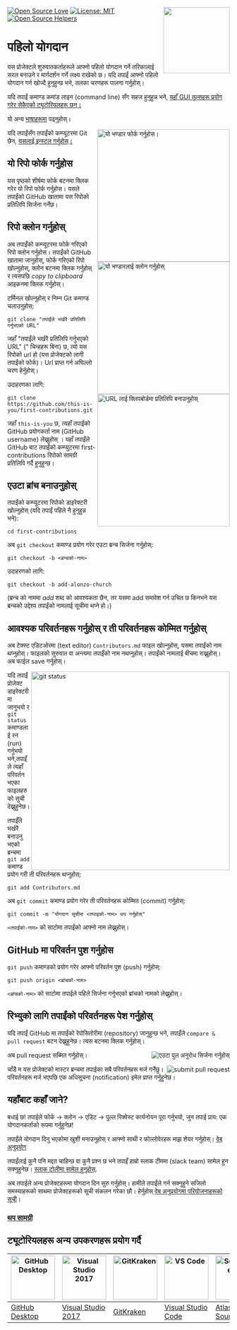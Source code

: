 [![Open Source Love](https://badges.frapsoft.com/os/v1/open-source.svg?v=103)](https://github.com/ellerbrock/open-source-badges/)
[<img align="right" width="150" src="https://firstcontributions.github.io/assets/Readme/join-slack-team.png">](https://join.slack.com/t/firstcontributors/shared_invite/zt-1hg51qkgm-Xc7HxhsiPYNN3ofX2_I8FA)
[![License: MIT](https://img.shields.io/badge/License-MIT-green.svg)](https://opensource.org/licenses/MIT)
[![Open Source Helpers](https://www.codetriage.com/roshanjossey/first-contributions/badges/users.svg)](https://www.codetriage.com/roshanjossey/first-contributions)

# पहिलो योगदान
यस प्रोजेक्टले शुरुवातकर्ताहरूले आफ्नो पहिलो योगदान गर्ने तरिकालाई सरल बनाउने र मार्गदर्शन गर्ने लक्ष्य राखेको छ। यदि तपाईं आफ्नो पहिलो योगदान गर्न खोज्दै हुनुहुन्छ भने, तलका चरणहरू पालना गर्नुहोस्।

यदि तपाईं कमाण्ड कमांड लाइन (command line) सँग सहज हुनुहुन्न भने, [यहाँ GUI तूल्सहरू प्रयोग गरेर सेकैएको ट्यूटोरियलहरू छन्।](#ट्यूटोरियलहरू-अन्य-उपकरणहरू-प्रयोग-गर्दै)

यो अन्य [भाषाहरूमा](Translations.md) पढ्नुहोस्।

<img align="right" width="300" src="https://firstcontributions.github.io/assets/Readme/fork.png" alt="यो भण्डार फोर्क गर्नुहोस।" />

यदि तपाईंसँग तपाइँको कम्प्यूटरमा Git छैन, [यसलाई इन्स्टल गर्नुहोस्।]( https://help.github.com/articles/set-up-git/)

## यो रिपो फोर्क गर्नुहोस
यस पृष्ठको शीर्षमा फोर्क बटनमा क्लिक गरेर यो रिपो फोर्क गर्नुहोस। यसले तपाईंको GitHub खातामा यस रिपोको प्रतिलिपि सिर्जना गर्नेछ।

## रिपो क्लोन गर्नुहोस्

<img align="right" width="300" src="https://firstcontributions.github.io/assets/Readme/clone.png" alt="यो भण्डारलाई क्लोन गर्नुहोस्" />

अब तपाइँको कम्प्यूटरमा फोर्क गरिएको रिपो क्लोन गर्नुहोस। तपाईंको GitHub खातामा जानुहोस्, फोर्क गरिएको रिपो खोल्नुहोस्, क्लोन बटनमा क्लिक गर्नुहोस् र त्यसपछि *copy to clipboard* आइकनमा क्लिक गर्नुहोस्।

टर्मिनल खोल्नुहोस् र निम्न Git कमाण्ड चलाउनुहोस्:

```
git clone "तपाईंले भर्खरै प्रतिलिपि गर्नुभएको URL"
```
जहाँ "तपाईंले भर्खरै प्रतिलिपि गर्नुभएको URL" (" चिन्हहरू बिना) छ, त्यो यस रिपोको url हो (यस प्रोजेक्टको लागी तपाईंको फोर्क)। Url प्राप्त गर्न अघिल्लो चरण हेर्नुहोस्।

<img align="right" width="300" src="https://firstcontributions.github.io/assets/Readme/copy-to-clipboard.png" alt="URL लाई क्लिपबोर्डमा प्रतिलिपि बनाउनुहोस्" />

उदाहरणका लागि:
```
git clone https://github.com/this-is-you/first-contributions.git
```
जहाँ `this-is-you` छ, त्यहाँ तपाईंको GitHub प्रयोगकर्ता नाम (GitHub username) लेख्नुहोस् । यहाँ तपाइँले GitHub बाट तपाईंको कम्प्युटरमा first-contributions रिपोको सामग्री प्रतिलिपि गर्दै हुनुहुन्छ।

## एउटा ब्रांच बनाउनुहोस्

तपाईंको कम्प्यूटरमा रिपोको डाइरेक्टरी खोल्नुहोस् (यदि तपाईं पहिले नै हुनुहुन्न भने):

```
cd first-contributions
```
अब `git checkout` कमाण्ड प्रयोग गरेर एउटा ब्रन्च सिर्जना गर्नुहोस्:
```
git checkout -b <ब्रन्चको-नाम>
```
उदाहरणको लागि:
```
git checkout -b add-alonzo-church
```
(ब्रन्च को नाममा *add* शब्द को आवश्यकता छैन, तर यसमा add समावेश गर्न उचित छ किनभने यस ब्रन्चको उद्देश्य तपाईंको नामलाई सूचीमा थप्ने हो।)

## आवश्यक परिवर्तनहरू गर्नुहोस् र ती परिवर्तनहरू कोम्मित गर्नुहोस्

अब टेक्स्ट एडिटओरमा (text editor) `Contributors.md` फाइल खोल्नुहोस्, यसमा तपाईंको नाम थप्नुहोस्। फाइलको सुरुवात वा अन्त्यमा तपाईंको नाम नथप्नुहोस्। तपाईंको नामलाई बीचमा राख्नुहोस्। अब फाईल save गर्नुहोस्।

<img align="right" width="450" src="https://firstcontributions.github.io/assets/Readme/git-status.png" alt="git status" />


यदि तपाईं प्रोजेक्ट डाइरेक्टरीमा जानुभयो र `git status` कमाण्डलाई रन (run) गर्नुभयो भने,तपाइँले त्यहाँ परिवर्तन भएका फाइलहरुको सुची देख्नुहुनेछ।

तपाईँले भर्खरै बनाउनु भएको ब्रन्चमा `git add` कमाण्ड प्रयोग गरी ती परिवर्तनहरू थप्नुहोस्:

```
git add Contributors.md
```

अब `git commit` कमाण्ड प्रयोग गरेर ती परिवर्तनहरू कोम्मित (commit) गर्नुहोस्:
```
git commit -m "योगदान सूचीमा <तपाइको-नाम> थप गर्नुहोस्"
```

`<तपाईंको-नाम>` को साटोमा तपाईंको आफ्नो नाम लेख्नुहोस्।

## GitHub मा परिवर्तन पुश गर्नुहोस

`git push` कमाण्डको प्रयोग गरेर आफ्नो परिवर्तन पुश (push) गर्नुहोस्:
```
git push origin <ब्रांचको-नाम>
```
`<ब्रांचको-नाम>` को साटोमा तपाईले पहिले सिर्जना गर्नुभएको ब्रांचको नामको लेख्नुहोस्।

## रिभ्युको लागि तपाईंको परिवर्तनहरू पेश गर्नुहोस्

यदि तपाईं GitHub मा तपाईंको रेपोसितोरीमा (repository) जानुहुन्छ भने, तपाइँले `compare & pull request` बटन देख्नुहुनेछ। त्यस बटनमा क्लिक गर्नुहोस्।

<img style="float: right;" src="https://firstcontributions.github.io/assets/Readme/compare-and-pull.png" alt="एउटा पुल अनुरोध सिर्जना गर्नुहोस्" />

अब pull request सब्मित गर्नुहोस्।

<img style="float: right;" src="https://firstcontributions.github.io/assets/Readme/submit-pull-request.png" alt="submit pull request" />

चाँडै म यस प्रोजेक्टको मास्टर ब्रन्चमा तपाईका सबै परिवर्तनहरू मर्ज गर्नेछु। परिवर्तनहरू मर्ज भएपछि एक अधिसूचना (notification) इमेल प्राप्त गर्नुहुनेछ।

## यहाँबाट कहाँ जाने?

बधाई छ! तपाईले फोर्क -> क्लोन -> एडिट -> पुल्ल रिक्वेस्ट कार्यनोयन पूरा गर्नुभयो, जुन तपाई प्राय: एक योगदानकर्ताको रूपमा गर्नुहुनेछ!

तपाईंले योगदान दिनु भएकोमा खुशी मनाउनुहोस् र आफ्नो साथी र फोल्लोवेरहरू माझ शेयर गर्नुहोस्। [वेब अनुप्रयोग](https://roshanjossey.github.io/first-contributions/#social-share)

तपाइँलाई कुनै पनि मद्दत चाहिन्छ वा कुनै प्रश्न छ भने तपाइँ हाम्रो स्लाक टीममा (slack team) सामेल हुन सक्नुहुनेछ। [स्लाक टोलीमा सामेल हुनुहोस्](https://join.slack.com/t/firstcontributors/shared_invite/zt-1hg51qkgm-Xc7HxhsiPYNN3ofX2_I8FA).

अब तपाईले अन्य प्रोजेक्टहरूमा योगदान दिन सुरु गर्नुहोस्। हामीले तपाईंले गर्न सक्नुहुने सजिलो समस्याहरूको साथमा प्रोजेक्टहरूको सूची संकलन गरेका छौ। हेर्नुहोस् [वेब अनुप्रयोगमा परियोजनाहरूको सूची](https://roshanjossey.github.io/first-contributions/#project-list)।

### [थप सामग्री](../additional-material/git_workflow_scenarios/additional-material.md)

## ट्यूटोरियलहरू अन्य उपकरणहरू प्रयोग गर्दै

| <a href="../gui-tool-tutorials/github-desktop-tutorial.md"><img alt="GitHub Desktop" src="https://desktop.github.com/images/desktop-icon.svg" width="100"></a> | <a href="../gui-tool-tutorials/github-windows-vs2017-tutorial.md"><img alt="Visual Studio 2017" src="https://upload.wikimedia.org/wikipedia/commons/c/cd/Visual_Studio_2017_Logo.svg" width="100"></a> | <a href="../gui-tool-tutorials/gitkraken-tutorial.md"><img alt="GitKraken" src="https://firstcontributions.github.io/assets/gui-tool-tutorials/gitkraken-tutorial/gk-icon.png" width="100"></a> | <a href="../gui-tool-tutorials/github-windows-vs-code-tutorial.md"><img alt="VS Code" src="https://upload.wikimedia.org/wikipedia/commons/2/2d/Visual_Studio_Code_1.18_icon.svg" width=100></a> | <a href="../gui-tool-tutorials/sourcetree-macos-tutorial.md"><img alt="Sourcetree App" src="https://wac-cdn.atlassian.com/dam/jcr:81b15cde-be2e-4f4a-8af7-9436f4a1b431/Sourcetree-icon-blue.svg" width=100></a> | <a href="../gui-tool-tutorials/github-windows-intellij-tutorial.md"><img alt="IntelliJ IDEA" src="https://upload.wikimedia.org/wikipedia/commons/thumb/9/9c/IntelliJ_IDEA_Icon.svg/512px-IntelliJ_IDEA_Icon.svg.png" width=100></a> |
| --- | --- | --- | --- | --- | --- |
| [GitHub Desktop](../gui-tool-tutorials/github-desktop-tutorial.md) | [Visual Studio 2017](../gui-tool-tutorials/github-windows-vs2017-tutorial.md) | [GitKraken](../gui-tool-tutorials/gitkraken-tutorial.md) | [Visual Studio Code](../gui-tool-tutorials/github-windows-vs-code-tutorial.md) | [Atlassian Sourcetree](../gui-tool-tutorials/sourcetree-macos-tutorial.md) | [IntelliJ IDEA](../gui-tool-tutorials/github-windows-intellij-tutorial.md) |

